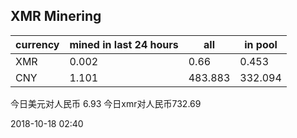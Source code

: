 ## XMR Minering

|currency|mined in last 24 hours|all|in pool|
|---|---|---|---|
|XMR|0.002|0.66|0.453|
|CNY|1.101|483.883|332.094|

今日美元对人民币 6.93	今日xmr对人民币732.69


2018-10-18 02:40
